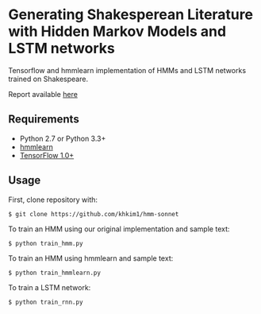 # Generating Shakesperean Literature with Hidden Markov Models and LSTM networks
Tensorflow and hmmlearn implementation of HMMs and LSTM networks trained on Shakespeare. 

Report available [here](https://github.com/khkim1/hmm-sonnet/blob/master/report/report.pdf)

## Requirements

- Python 2.7 or Python 3.3+
- [hmmlearn](https://github.com/hmmlearn/hmmlearn)
- [TensorFlow 1.0+](https://github.com/tensorflow/tensorflow/tree/r1.3)

## Usage

First, clone repository with: 

    $ git clone https://github.com/khkim1/hmm-sonnet

To train an HMM using our original implementation and sample text: 

    $ python train_hmm.py

To train an HMM using hmmlearn and sample text: 

    $ python train_hmmlearn.py

To train a LSTM network: 

    $ python train_rnn.py
